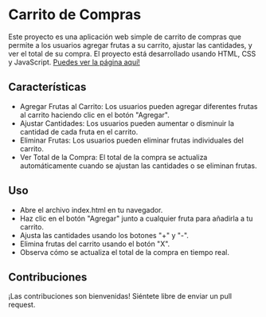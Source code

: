 # Carrito de Compras

Este proyecto es una aplicación web simple de carrito de compras que permite a los usuarios agregar frutas a su carrito, ajustar las cantidades, y ver el total de su compra. El proyecto está desarrollado usando HTML, CSS y JavaScript. [Puedes ver la página aquí!]("https://macarenacavieres.github.io/simulacion-carrito-v2/")

## Características

-   Agregar Frutas al Carrito: Los usuarios pueden agregar diferentes frutas al carrito haciendo clic en el botón "Agregar".
-   Ajustar Cantidades: Los usuarios pueden aumentar o disminuir la cantidad de cada fruta en el carrito.
-   Eliminar Frutas: Los usuarios pueden eliminar frutas individuales del carrito.
-   Ver Total de la Compra: El total de la compra se actualiza automáticamente cuando se ajustan las cantidades o se eliminan frutas.

## Uso

-   Abre el archivo index.html en tu navegador.
-   Haz clic en el botón "Agregar" junto a cualquier fruta para añadirla a tu carrito.
-   Ajusta las cantidades usando los botones "+" y "-".
-   Elimina frutas del carrito usando el botón "X".
-   Observa cómo se actualiza el total de la compra en tiempo real.

## Contribuciones

¡Las contribuciones son bienvenidas! Siéntete libre de enviar un pull request.
